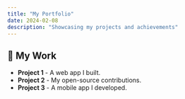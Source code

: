 ```yaml
---
title: "My Portfolio"
date: 2024-02-08
description: "Showcasing my projects and achievements"
---
```


## 🚀 My Work
- **Project 1** - A web app I built.
- **Project 2** - My open-source contributions.
- **Project 3** - A mobile app I developed.
